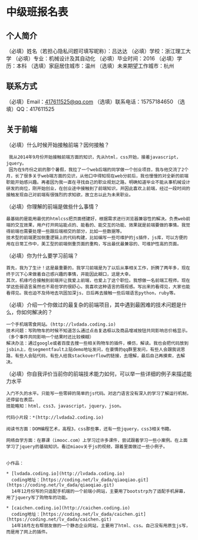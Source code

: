 # 中级班报名表

## 个人简介

（必填）姓名（若担心隐私问题可填写昵称）：吕达达
（必填）学校：浙江理工大学
（必填）专业：机械设计及其自动化
（必填）毕业时间：2016
（必填）学历：本科
（选填）家庭居住城市：温州
（选填）未来期望工作城市：杭州

## 联系方式

（必填）Email：417611525@qq.com
（选填）联系电话：15757184650
（选填）QQ：417611525

## 关于前端

（必填）什么时候开始接触前端？因何接触？

     我从2014年9月份开始接触前端方面的知识，先从html，css开始，接着javascript，jquery。
	 因为在9月份之前的那个暑假，我拉了一个web后端的同学做一个创业项目，我与他交流了2个月，长了很多关于web端方面的见识，从他口中得知现在web分前后，我也慢慢的对全新的前端职能开始感兴趣。再者因为我一直在寻找自己的职业规划之路，明确知道毕业不能从事机械设计研发的岗位，刚开始创业，在创业途中接触到了前端知识，并因此喜欢上前端，经过一段时间的接触发现自己对前端有很强烈的求知欲，故立志以此为未来职业。

（必填）你理解的前端是做些什么事情？

	最基础的是能用最优的htmlcss把页面搭建好，根据需求进行浏览器兼容性的解决。负责web前端的交互效果，用户打开网站能点的、能看的、能交互的功能、效果就是前端要做的事情。我觉得前端也需要处理一些跟后端相交的部分，比如一些数据等。
    技术型的前端更加侧重逻辑上的代码构建，比如编写一些可维护的js插件，js库，可以方便的用在日常工作中，美工型的前端侧重页面的重构，写出最优最兼容的、可维护性高的页面。

（必填）你为什么要学习前端？

    首先，我为了生计！这是最重要的，我学习前端是为了以后从事相关工作，折腾了两年多，现在终于沉下心来做着自己感兴趣的事情，并能因此糊口，这是大幸。
	其次，机缘巧合接触到前端并让我爱上前端，也爱上了这个职位。我想做一名前端工程师。现在学这些弱语言虽然也不易但学的很舒心。我喜欢这种语言的既视感。写出来的看得见，大家也能看得见。我也迫不及待地去巩固加深js，日后再去接触一些后端语言python，ruby等。

（必填）介绍一个你做过的最复杂的前端项目，其中遇到最困难的技术问题是什么，你如何解决的？

	一个手机端零食网站。(http://lvdada.coding.io)
	技术问题：写购物车的时候不知道怎么通过点击复选框以及商品增减按钮共同影响总价格显示。（多个事件共同影响一个结果时还比较模糊）
	解决办法：通过google或者百度去搜一些相关购物车的插件，模仿，解读。我也会把代码放到jsbin上，在segmentfault上贴demo地址发问，在豪情的qq群里发问，有些人会跟我说思路，有些人会贴代码，有些人给我stackoverflow的链接，去理解，最后自己再摸索，去解决。

（必填）你自我评价当前你的前端技术能力如何，可以举一些详细的例子来描述能力水平

	入门不久的水平。只能写一些零碎的简单的js代码。对这门语言没有深入的学习了解运行机制，还停留在表层。
	技能略知：html，css3，javascript，jquery，json。

	代码小片段：*(http://lvdada2.coding.io)

	阅读书方面：DOM编程艺术，高程3，css那些事，还有一些jquery，css3相关书籍。

	网络自学方面：在慕课（imooc.com）上学习过许多课件，尝试跟着学习一些小案例。在上面学习了jquery的基础知识。看过miaov关于js的视频，跟着里面做过一些小例子。


	小作品：

	* [lvdada.coding.io](http://lvdada.coding.io)
	  coding地址：[https://coding.net/lv_dada/qiaoqiao.git](https://coding.net/lv_dada/qiaoqiao.git)
	  14年12月份写的只适配手机端的一个前端小网站，主要用了bootstrp为了适配手机屏幕，用了jquery写了购物车的功能。

	* [caichen.coding.io](http://caichen.coding.io)
	  coding地址：[https://coding.net/lv_dada/caichen.git](https://coding.net/lv_dada/caichen.git)
	  14年10月左右帮朋友做的一个静态企业网站，主要用了html、css。自己没有用原生js写，而是用了网上的插件。

